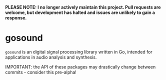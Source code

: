 **PLEASE NOTE: I no longer actively maintain this project. Pull requests are welcome, but development has halted and issues are unlikely to gain a response.**

gosound
=======

`gosound` is an digital signal processing library written in Go, intended for
applications in audio analysis and synthesis.

IMPORTANT: the API of these packages may drastically change between commits -
consider this pre-alpha!
